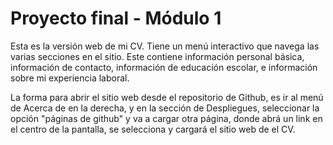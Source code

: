 # Proyecto final - Módulo 1

Esta es la versión web de mi CV. Tiene un menú interactivo que navega las varias secciones en el sitio. Este contiene información personal básica, información de contacto, información de educación escolar, e información sobre mi experiencia laboral.

La forma para abrir el sitio web desde el repositorio de Github, es ir al menú de Acerca de en la derecha, y en la sección de Despliegues, seleccionar la opción "páginas de github" y va a cargar otra página, donde abrá un link en el centro de la pantalla, se selecciona y cargará el sitio web de el CV.